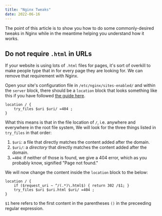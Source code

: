 ```yaml
---
title: "Nginx Tweaks"
date: 2022-06-16
---
```

The point of this article is to show you how to do some commonly-desired
tweaks in Nginx while in the meantime helping you understand how it
works.

## Do not require `.html` in URLs

If your website is using lots of `.html` files for pages, it\'s sort of
overkill to make people type that in for every page they are looking
for. We can remove that requirement with Nginx.

Open your site\'s configuration file in `/etc/nginx/sites-enabled/` and
within the `server` block, there should be a `location` block that looks
something like this if you have followed [the guide here](/basic/nginx).

```nginx
location / {
    try_files $uri $uri/ =404 ;
}
```

What this means is that in the file location of `/`, i.e. anywhere and
everywhere in the root file system, We will look for the three things
listed in `try_files` in that order:

1.  `$uri`: a file that directly matches the content added after the
    domain.
2.  `$uri/`: a *directory* that directly matches the content added after
    the domain.
3.  `=404`: if neither of those is found, we give a 404 error, which as
    you probably know, signified \"Page not found.\"

We will now change the content inside the `location` block to the below:

```nginx
location / {
    if ($request_uri ~ ^/(.*)\.html$) { return 302 /$1; }
    try_files $uri $uri.html $uri/ =404 ;
}
```

`$1` here refers to the first content in the parentheses `()` in the
preceeding regular expression.
